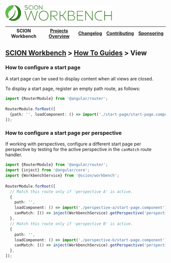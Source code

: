 <a href="/README.md"><img src="/resources/branding/scion-workbench-banner.svg" height="50" alt="SCION Workbench"></a>

| SCION Workbench | [Projects Overview][menu-projects-overview] | [Changelog][menu-changelog] | [Contributing][menu-contributing] | [Sponsoring][menu-sponsoring] |  
| --- | --- | --- | --- | --- |

## [SCION Workbench][menu-home] > [How To Guides][menu-how-to] > View

### How to configure a start page
A start page can be used to display content when all views are closed.

To display a start page, register an empty path route, as follows:

```ts
import {RouterModule} from '@angular/router';

RouterModule.forRoot([
  {path: '', loadComponent: () => import('./start-page/start-page.component')},
]);
```

### How to configure a start page per perspective

If working with perspectives, configure a different start page per perspective by testing for the active perspective in the `canMatch` route handler.

```ts
import {RouterModule} from '@angular/router';
import {inject} from '@angular/core';
import {WorkbenchService} from '@scion/workbench';

RouterModule.forRoot([
  // Match this route only if 'perspective A' is active.
  {
    path: '', 
    loadComponent: () => import('./perspective-a/start-page.component'), 
    canMatch: [() => inject(WorkbenchService).getPerspective('perspective-a')?.active]
  },
  // Match this route only if 'perspective B' is active.
  {
    path: '',
    loadComponent: () => import('./perspective-b/start-page.component'),
    canMatch: [() => inject(WorkbenchService).getPerspective('perspective-b')?.active]
  },
]);
```

[menu-how-to]: /docs/site/howto/how-to.md

[menu-home]: /README.md
[menu-projects-overview]: /docs/site/projects-overview.md
[menu-changelog]: /docs/site/changelog.md
[menu-contributing]: /CONTRIBUTING.md
[menu-sponsoring]: /docs/site/sponsoring.md
